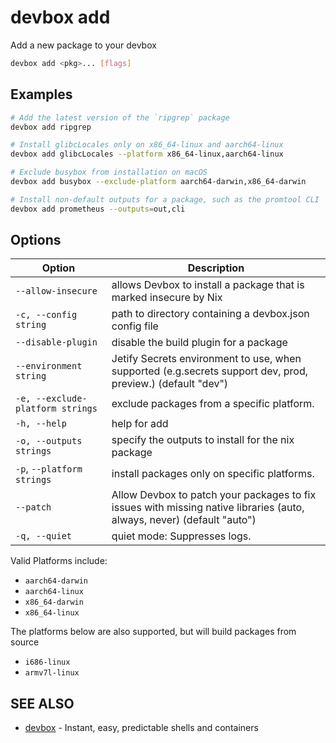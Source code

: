 # devbox add

Add a new package to your devbox

```bash
devbox add <pkg>... [flags]
```

## Examples

```bash
# Add the latest version of the `ripgrep` package
devbox add ripgrep

# Install glibcLocales only on x86_64-linux and aarch64-linux
devbox add glibcLocales --platform x86_64-linux,aarch64-linux

# Exclude busybox from installation on macOS
devbox add busybox --exclude-platform aarch64-darwin,x86_64-darwin

# Install non-default outputs for a package, such as the promtool CLI
devbox add prometheus --outputs=out,cli
```

## Options

<!-- Markdown Table of Options -->
| Option | Description |
| --- | --- |
| `--allow-insecure` | allows Devbox to install a package that is marked insecure by Nix |
| `-c, --config string` | path to directory containing a devbox.json config file |
| `--disable-plugin` | disable the build plugin for a package |
| `--environment string` | Jetify Secrets environment to use, when supported (e.g.secrets support dev, prod, preview.) (default "dev") |
| `-e, --exclude-platform strings` | exclude packages from a specific platform. |
| `-h, --help` | help for add |
| `-o, --outputs strings` | specify the outputs to install for the nix package |
| `-p`, `--platform strings` | install packages only on specific platforms. |
|  `--patch` | Allow Devbox to patch your packages to fix issues with missing native libraries (auto, always, never) (default "auto")|
| `-q, --quiet` | quiet mode: Suppresses logs. |

Valid Platforms include:

* `aarch64-darwin`
* `aarch64-linux`
* `x86_64-darwin`
* `x86_64-linux`

The platforms below are also supported, but will build packages from source

* `i686-linux`
* `armv7l-linux`


## SEE ALSO

* [devbox](./devbox.md)	 - Instant, easy, predictable shells and containers
